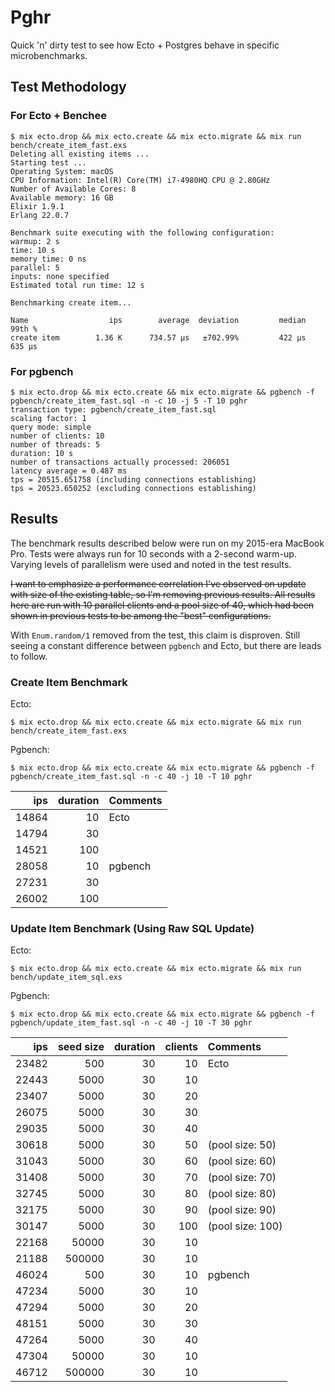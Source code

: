 # Pghr

Quick 'n' dirty test to see how Ecto + Postgres behave in specific microbenchmarks.

## Test Methodology


### For Ecto + Benchee

```
$ mix ecto.drop && mix ecto.create && mix ecto.migrate && mix run bench/create_item_fast.exs 
Deleting all existing items ...
Starting test ...
Operating System: macOS
CPU Information: Intel(R) Core(TM) i7-4980HQ CPU @ 2.80GHz
Number of Available Cores: 8
Available memory: 16 GB
Elixir 1.9.1
Erlang 22.0.7

Benchmark suite executing with the following configuration:
warmup: 2 s
time: 10 s
memory time: 0 ns
parallel: 5
inputs: none specified
Estimated total run time: 12 s

Benchmarking create item...

Name                  ips        average  deviation         median         99th %
create item        1.36 K      734.57 μs   ±702.99%         422 μs         635 μs
```

### For pgbench

```
$ mix ecto.drop && mix ecto.create && mix ecto.migrate && pgbench -f pgbench/create_item_fast.sql -n -c 10 -j 5 -T 10 pghr
transaction type: pgbench/create_item_fast.sql
scaling factor: 1
query mode: simple
number of clients: 10
number of threads: 5
duration: 10 s
number of transactions actually processed: 206051
latency average = 0.487 ms
tps = 20515.651758 (including connections establishing)
tps = 20523.650252 (excluding connections establishing)
```

## Results

The benchmark results described below were run on my 2015-era MacBook Pro. Tests were always run for 10 seconds with a 2-second warm-up. Varying levels of parallelism were used and noted in the test results.

~~I want to emphasize a performance correlation I've observed on update with size of the existing table, so I'm removing previous results. All results here are run with 10 parallel clients and a pool size of 40, which had been shown in previous tests to be among the "best" configurations.~~

With `Enum.random/1` removed from the test, this claim is disproven. Still seeing a constant difference between `pgbench` and Ecto, but there are leads to follow.

### Create Item Benchmark

Ecto:

```
$ mix ecto.drop && mix ecto.create && mix ecto.migrate && mix run bench/create_item_fast.exs 
```

Pgbench:

```
$ mix ecto.drop && mix ecto.create && mix ecto.migrate && pgbench -f pgbench/create_item_fast.sql -n -c 40 -j 10 -T 10 pghr
```

   ips | duration | Comments
------:|---------:|:---
 14864 |       10 | Ecto
 14794 |       30 |
 14521 |      100 |
 28058 |       10 | pgbench
 27231 |       30 |
 26002 |      100 |
 
### Update Item Benchmark (Using Raw SQL Update)

Ecto:

```
$ mix ecto.drop && mix ecto.create && mix ecto.migrate && mix run bench/update_item_sql.exs
```

Pgbench:

```
$ mix ecto.drop && mix ecto.create && mix ecto.migrate && pgbench -f pgbench/update_item_fast.sql -n -c 40 -j 10 -T 30 pghr
```

   ips | seed size | duration | clients | Comments
------:|----------:|---------:|--------:|:---
 23482 |       500 |       30 |      10 | Ecto
 22443 |      5000 |       30 |      10 |
 23407 |      5000 |       30 |      20 |
 26075 |      5000 |       30 |      30 |
 29035 |      5000 |       30 |      40 |
 30618 |      5000 |       30 |      50 | (pool size: 50)
 31043 |      5000 |       30 |      60 | (pool size: 60)
 31408 |      5000 |       30 |      70 | (pool size: 70)
 32745 |      5000 |       30 |      80 | (pool size: 80)
 32175 |      5000 |       30 |      90 | (pool size: 90)
 30147 |      5000 |       30 |     100 | (pool size: 100)
 22168 |     50000 |       30 |      10 |
 21188 |    500000 |       30 |      10 |
 46024 |       500 |       30 |      10 | pgbench
 47234 |      5000 |       30 |      10 |
 47294 |      5000 |       30 |      20 |
 48151 |      5000 |       30 |      30 |
 47264 |      5000 |       30 |      40 |
 47304 |     50000 |       30 |      10 |
 46712 |    500000 |       30 |      10 |
